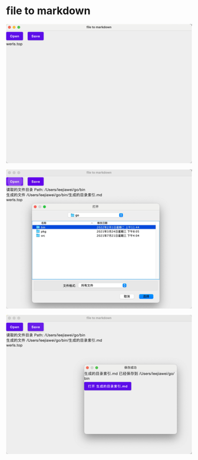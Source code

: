 # file to markdown

![home](screenshots/Snipaste_2022-02-27_16-24-03.png)

![](screenshots/1645950340428.jpg)

![](screenshots/Snipaste_2022-02-27_16-25-57.png)

